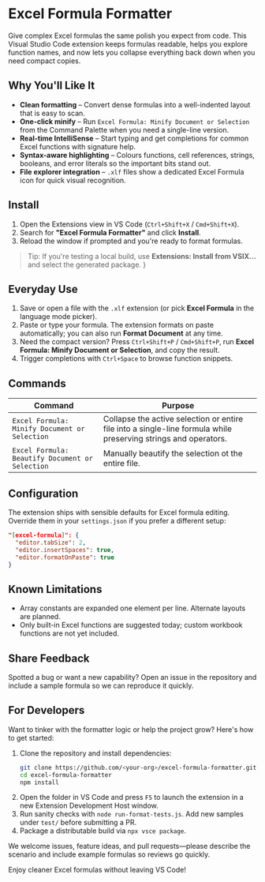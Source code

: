 # Excel Formula Formatter

Give complex Excel formulas the same polish you expect from code. This Visual Studio Code extension keeps formulas readable, helps you explore function names, and now lets you collapse everything back down when you need compact copies.

## Why You'll Like It

- **Clean formatting** – Convert dense formulas into a well-indented layout that is easy to scan.
- **One-click minify** – Run `Excel Formula: Minify Document or Selection` from the Command Palette when you need a single-line version.
- **Real-time IntelliSense** – Start typing and get completions for common Excel functions with signature help.
- **Syntax-aware highlighting** – Colours functions, cell references, strings, booleans, and error literals so the important bits stand out.
- **File explorer integration** – `.xlf` files show a dedicated Excel Formula icon for quick visual recognition.

## Install

1. Open the Extensions view in VS Code (`Ctrl+Shift+X` / `Cmd+Shift+X`).
2. Search for **"Excel Formula Formatter"** and click **Install**.
3. Reload the window if prompted and you're ready to format formulas.

> Tip: If you're testing a local build, use **Extensions: Install from VSIX...** and select the generated package.
}
## Everyday Use

1. Save or open a file with the `.xlf` extension (or pick **Excel Formula** in the language mode picker).
2. Paste or type your formula. The extension formats on paste automatically; you can also run **Format Document** at any time.
3. Need the compact version? Press `Ctrl+Shift+P` / `Cmd+Shift+P`, run **Excel Formula: Minify Document or Selection**, and copy the result.
4. Trigger completions with `Ctrl+Space` to browse function snippets.

## Commands

| Command | Purpose |
| ------- | ------- |
| `Excel Formula: Minify Document or Selection` | Collapse the active selection or entire file into a single-line formula while preserving strings and operators. |
| `Excel Formula: Beautify Document or Selection` | Manually beautify the selection ot the entire file. |

## Configuration

The extension ships with sensible defaults for Excel formula editing. Override them in your `settings.json` if you prefer a different setup:

```json
"[excel-formula]": {
  "editor.tabSize": 2,
  "editor.insertSpaces": true,
  "editor.formatOnPaste": true
}
```

## Known Limitations

- Array constants are expanded one element per line. Alternate layouts are planned.
- Only built-in Excel functions are suggested today; custom workbook functions are not yet included.

## Share Feedback

Spotted a bug or want a new capability? Open an issue in the repository and include a sample formula so we can reproduce it quickly.

## For Developers

Want to tinker with the formatter logic or help the project grow? Here's how to get started:

1. Clone the repository and install dependencies:
   ```bash
   git clone https://github.com/<your-org>/excel-formula-formatter.git
   cd excel-formula-formatter
   npm install
   ```
2. Open the folder in VS Code and press `F5` to launch the extension in a new Extension Development Host window.
3. Run sanity checks with `node run-format-tests.js`. Add new samples under `test/` before submitting a PR.
4. Package a distributable build via `npx vsce package`.

We welcome issues, feature ideas, and pull requests—please describe the scenario and include example formulas so reviews go quickly.

Enjoy cleaner Excel formulas without leaving VS Code!
